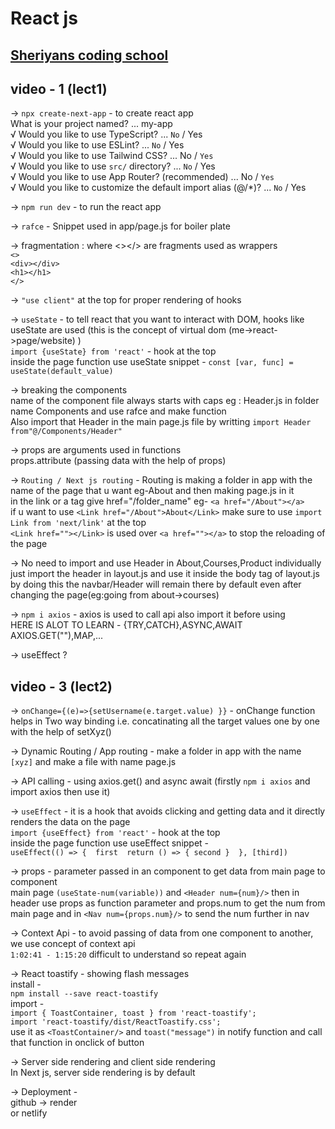 # React js  

## [Sheriyans coding school](https://www.youtube.com/playlist?list=PLbtI3_MArDOn2wYYazc6Q2mzEo-28r1d0)

## video - 1 (lect1)  

-> `npx create-next-app` - to create react app  
What is your project named? ... my-app  
√ Would you like to use TypeScript? ... `No` / Yes  
√ Would you like to use ESLint? ... `No` / Yes  
√ Would you like to use Tailwind CSS? ... No / `Yes`  
√ Would you like to use `src/` directory? ... `No` / Yes  
√ Would you like to use App Router? (recommended) ... No / `Yes`  
√ Would you like to customize the default import alias (@/*)? ... `No` / Yes  

-> `npm run dev` - to run the react app  

-> `rafce` - Snippet used in app/page.js for boiler plate  

-> fragmentation : where <></> are fragments used as wrappers  
`<>`  
`<div></div>`  
`<h1></h1>`  
`</>`  

-> `"use client"` at the top for proper rendering of hooks  

-> `useState` - to tell react that you want to interact with DOM, hooks like useState are used (this is the concept of virtual dom (me->react->page/website) )  
`import {useState} from 'react'` - hook at the top  
inside the page function use useState snippet - `const [var, func] = useState(default_value)`  

-> breaking the components  
name of the component file always starts with caps eg : Header.js in folder name Components and use rafce and make function  
Also import that Header in the main page.js file by writting `import Header from"@/Components/Header"`

-> props are arguments used in functions  
props.attribute (passing data with the help of props)  

-> `Routing / Next js routing` - Routing is making a folder in app with the name of the page that u want eg-About and then making page.js in it  
in the link or a tag give href="/folder_name" eg- `<a href="/About"></a>`  
if u want to use `<Link href="/About">About</Link>` make sure to use `import Link from 'next/link'` at the top  
`<Link href=""></Link>` is used over `<a href=""></a>` to stop the reloading of the page  

-> No need to import and use Header in About,Courses,Product individually  
just import the header in layout.js  and use it inside the body tag of layout.js  
by doing this the navbar/Header will remain there by default even after changing the page(eg:going from about->courses)  

-> `npm i axios` - axios is used to call api also import it before using  
HERE IS ALOT TO LEARN - {TRY,CATCH},ASYNC,AWAIT AXIOS.GET(""),MAP,...

-> useEffect ?  

## video - 3 (lect2)  

-> `onChange={(e)=>{setUsername(e.target.value) }}` - onChange function helps in Two way binding i.e. concatinating all the target values one by one with the help of setXyz()  

-> Dynamic Routing / App routing - make a folder in app with the name `[xyz]` and make a file with name page.js  

-> API calling - using axios.get() and async await  (firstly `npm i axios` and import axios then use it)

-> `useEffect` - it is a hook that avoids clicking and getting data and it directly renders the data on the page  
`import {useEffect} from 'react'` - hook at the top  
inside the page function use useEffect snippet -  
`useEffect(() => {  first  return () => { second }  }, [third])` <!-- changes needed -->  

-> props - parameter passed in an component to get data from main page to component  
main page `(useState-num(variable))` and `<Header num={num}/>` then in header use props as function parameter and props.num to get the num from main page and in `<Nav num={props.num}/>` to send the num further in nav  

-> Context Api - to avoid passing of data from one component to another, we use concept of context api  
`1:02:41 - 1:15:20` difficult to understand so repeat again <!-- changes needed -->  

-> React toastify - showing flash messages  
install -  
`npm install --save react-toastify`  
import -  
`import { ToastContainer, toast } from 'react-toastify';`  
`import 'react-toastify/dist/ReactToastify.css';`  
use it as `<ToastContainer/>` and `toast("message")` in notify function and call that function in onclick of button  

-> Server side rendering and client side rendering  
In Next js, server side rendering is by default  

-> Deployment -  
github -> render  
or
netlify  
